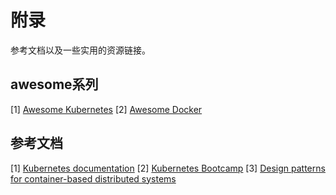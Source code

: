 # 附录

参考文档以及一些实用的资源链接。

## awesome系列

[1] [Awesome Kubernetes](awesome-kubernetes.md)
[2] [Awesome Docker](awesome-docker.md)

## 参考文档

[1] [Kubernetes documentation](http://kubernetes.io/docs/)
[2] [Kubernetes Bootcamp](https://kubernetesbootcamp.github.io/kubernetes-bootcamp/index.html)
[3] [Design patterns for container-based distributed systems](https://www.usenix.org/system/files/conference/hotcloud16/hotcloud16_burns.pdf)

